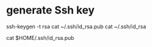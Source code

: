 # generate Ssh key 

ssh-keygen -t rsa
cat ~/.ssh/id_rsa.pub
cat ~/.ssh/id_rsa

cat $HOME/.ssh/id_rsa.pub 


